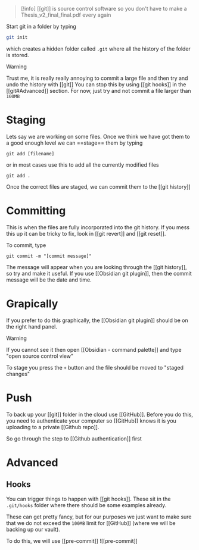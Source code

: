 > [!info] 
> [[git]] is source control software so you don't have to make a Thesis_v2_final_final.pdf every again

Start git in a folder by typing 
```bash
git init
```

which creates a hidden folder called `.git` where all the history of the folder is stored.

> [!warning] 
> Trust me, it is really really annoying to commit a large file and then try and undo the history with [[git]]
> You can stop this by using [[git hooks]] in the [[git#Advanced]] section.
> For now, just try and not commit a file larger than `100MB`

# Staging

Lets say we are working on some files. Once we think we have got them to a good enough level we can ==stage== them by typing 
```
git add [filename]
```

or in most cases use this to add all the currently modified files
```
git add .
```

Once the correct files are staged, we can commit them to the [[git history]]

# Committing

This is when the files are fully incorporated into the git history. If you mess this up it can be tricky to fix, look in [[git revert]] and [[git reset]].

To commit, type 
```shell
git commit -m "[commit message]"
```

The message will appear when you are looking through the [[git history]], so try and make it useful. If you use [[Obsidian git plugin]], then the commit message will be the date and time.

# Grapically

If you prefer to do this graphically, the [[Obsidian git plugin]] should be on the right hand panel. 

> [!warning] 
> If you cannot see it then open [[Obsidian - command palette]] and type "open source control view"

To stage you press the `+` button and the file should be moved to "staged changes"

# Push

To back up your [[git]] folder in the cloud use [[GitHub]]. Before you do this, you need to authenticate your computer so [[GitHub]] knows it is you uploading to a private [[Github repo]].

So go through the step to [[Github authentication]] first


# Advanced 

## Hooks

You can trigger things to happen with [[git hooks]]. These sit in the  `.git/hooks` folder where there should be some examples already. 

These can get pretty fancy, but for our purposes we just want to make sure that we do not exceed the `100MB` limit for [[GitHub]] (where we will be backing up our vault). 



To do this, we will use [[pre-commit]] ![[pre-commit]]
